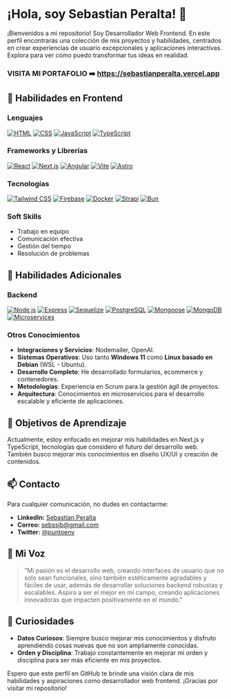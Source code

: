 # ¡Hola, soy Sebastian Peralta! 👋

¡Bienvenidos a mi repositorio! Soy Desarrollador Web Frontend. En este perfil encontrarás una colección de mis proyectos y habilidades, centrados en crear experiencias de usuario excepcionales y aplicaciones interactivas. Explora para ver cómo puedo transformar tus ideas en realidad.

### VISITA MI PORTAFOLIO ➡️ https://sebastianperalta.vercel.app

## 🔨 Habilidades en Frontend

### Lenguajes
<a href="https://developer.mozilla.org/es/docs/Web/HTML" target="_blank"><img src="https://img.shields.io/badge/HTML-E34F26?style=for-the-badge&logo=html5&logoColor=white" alt="HTML"></a>
<a href="https://developer.mozilla.org/es/docs/Web/CSS" target="_blank"><img src="https://img.shields.io/badge/CSS-1572B6?style=for-the-badge&logo=css3&logoColor=white" alt="CSS"></a>
<a href="https://developer.mozilla.org/es/docs/Web/JavaScript" target="_blank"><img src="https://img.shields.io/badge/JavaScript-F7DF1E?style=for-the-badge&logo=javascript&logoColor=black" alt="JavaScript"></a>
<a href="https://www.typescriptlang.org/" target="_blank"><img src="https://img.shields.io/badge/TypeScript-007ACC?style=for-the-badge&logo=typescript&logoColor=white" alt="TypeScript"></a>

### Frameworks y Librerías
<a href="https://reactjs.org/" target="_blank"><img src="https://img.shields.io/badge/React-20232A?style=for-the-badge&logo=react&logoColor=61DAFB" alt="React"></a>
<a href="https://nextjs.org/" target="_blank"><img src="https://img.shields.io/badge/Next.js-000000?style=for-the-badge&logo=nextdotjs&logoColor=white" alt="Next.js"></a>
<a href="https://angular.io/" target="_blank"><img src="https://img.shields.io/badge/Angular-DD0031?style=for-the-badge&logo=angular&logoColor=white" alt="Angular"></a>
<a href="https://vitejs.dev/" target="_blank"><img src="https://img.shields.io/badge/Vite-646CFF?style=for-the-badge&logo=vite&logoColor=white" alt="Vite"></a>
<a href="https://astro.build/" target="_blank"><img src="https://img.shields.io/badge/Astro-FF5A03?style=for-the-badge&logo=astro&logoColor=white" alt="Astro"></a>

### Tecnologías
<a href="https://tailwindcss.com/" target="_blank"><img src="https://img.shields.io/badge/Tailwind%20CSS-38B2AC?style=for-the-badge&logo=tailwind-css&logoColor=white" alt="Tailwind CSS"></a>
<a href="https://firebase.google.com/" target="_blank"><img src="https://img.shields.io/badge/Firebase-FFCA28?style=for-the-badge&logo=firebase&logoColor=black" alt="Firebase"></a>
<a href="https://www.docker.com/" target="_blank"><img src="https://img.shields.io/badge/Docker-2496ED?style=for-the-badge&logo=docker&logoColor=white" alt="Docker"></a>
<a href="https://strapi.io/" target="_blank"><img src="https://img.shields.io/badge/Strapi-2E7EEA?style=for-the-badge&logo=strapi&logoColor=white" alt="Strapi"></a>
<a href="https://bun.sh/" target="_blank"><img src="https://img.shields.io/badge/Bun-000000?style=for-the-badge&logo=bun&logoColor=white" alt="Bun"></a>

### Soft Skills
- Trabajo en equipo
- Comunicación efectiva
- Gestión del tiempo
- Resolución de problemas

## 🌟 Habilidades Adicionales

### Backend
<a href="https://nodejs.org/" target="_blank"><img src="https://img.shields.io/badge/Node.js-339933?style=for-the-badge&logo=nodedotjs&logoColor=white" alt="Node.js"></a>
<a href="https://expressjs.com/" target="_blank"><img src="https://img.shields.io/badge/Express-000000?style=for-the-badge&logo=express&logoColor=white" alt="Express"></a>
<a href="https://sequelize.org/" target="_blank"><img src="https://img.shields.io/badge/Sequelize-52B0E7?style=for-the-badge&logo=sequelize&logoColor=white" alt="Sequelize"></a>
<a href="https://www.postgresql.org/" target="_blank"><img src="https://img.shields.io/badge/PostgreSQL-336791?style=for-the-badge&logo=postgresql&logoColor=white" alt="PostgreSQL"></a>
<a href="https://mongoosejs.com/" target="_blank"><img src="https://img.shields.io/badge/Mongoose-880000?style=for-the-badge&logo=mongoose&logoColor=white" alt="Mongoose"></a>
<a href="https://www.mongodb.com/" target="_blank"><img src="https://img.shields.io/badge/MongoDB-47A248?style=for-the-badge&logo=mongodb&logoColor=white" alt="MongoDB"></a>
<a href="https://microservices.io/" target="_blank"><img src="https://img.shields.io/badge/Microservices-FF5733?style=for-the-badge&logo=microservices&logoColor=white" alt="Microservices"></a>

### Otros Conocimientos
- **Integraciones y Servicios**: Nodemailer, OpenAI.
- **Sistemas Operativos**: Uso tanto **Windows 11** como **Linux basado en Debian** (WSL - Ubuntu).
- **Desarrollo Completo**: He desarrollado formularios, ecommerce y contenedores.
- **Metodologías**: Experiencia en Scrum para la gestión ágil de proyectos.
- **Arquitectura**: Conocimientos en microservicios para el desarrollo escalable y eficiente de aplicaciones.

## 🎯 Objetivos de Aprendizaje

Actualmente, estoy enfocado en mejorar mis habilidades en Next.js y TypeScript, tecnologías que considero el futuro del desarrollo web. También busco mejorar mis conocimientos en diseño UX/UI y creación de contenidos.

## 📫 Contacto

Para cualquier comunicación, no dudes en contactarme:

- **LinkedIn:** <a href="https://www.linkedin.com/in/puntoenv" target="_blank">Sebastian Peralta</a>
- **Correo:** <a href="mailto:sebssjb@gmail.com" target="_blank">sebssjb@gmail.com</a>
- **Twitter:** <a href="https://x.com/puntoenv" target="_blank">@puntoenv</a>

## 📢 Mi Voz

> "Mi pasión es el desarrollo web, creando interfaces de usuario que no solo sean funcionales, sino también estéticamente agradables y fáciles de usar, además de desarrollar soluciones backend robustas y escalables. Aspiro a ser el mejor en mi campo, creando aplicaciones innovadoras que impacten positivamente en el mundo."

## 🧠 Curiosidades

- **Datos Curiosos**: Siempre busco mejorar mis conocimientos y disfruto aprendiendo cosas nuevas que no son ampliamente conocidas.
- **Orden y Disciplina**: Trabajo constantemente en mejorar mi orden y disciplina para ser más eficiente en mis proyectos.

Espero que este perfil en GitHub te brinde una visión clara de mis habilidades y aspiraciones como desarrollador web frontend. ¡Gracias por visitar mi repositorio!
